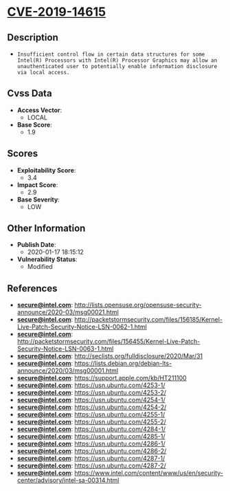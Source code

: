 
# [CVE-2019-14615](https://cve.mitre.org/cgi-bin/cvename.cgi?name=CVE-2019-14615)

## Description

- `Insufficient control flow in certain data structures for some Intel(R) Processors with Intel(R) Processor Graphics may allow an unauthenticated user to potentially enable information disclosure via local access.`

## Cvss Data

- **Access Vector**:
  - LOCAL
- **Base Score**:
  - 1.9

## Scores

- **Exploitability Score**:
  - 3.4
- **Impact Score**:
  - 2.9
- **Base Severity**:
  - LOW

## Other Information

- **Publish Date**:
  - 2020-01-17 18:15:12
- **Vulnerability Status**:
  - Modified

## References

- **secure@intel.com**: http://lists.opensuse.org/opensuse-security-announce/2020-03/msg00021.html
- **secure@intel.com**: http://packetstormsecurity.com/files/156185/Kernel-Live-Patch-Security-Notice-LSN-0062-1.html
- **secure@intel.com**: http://packetstormsecurity.com/files/156455/Kernel-Live-Patch-Security-Notice-LSN-0063-1.html
- **secure@intel.com**: http://seclists.org/fulldisclosure/2020/Mar/31
- **secure@intel.com**: https://lists.debian.org/debian-lts-announce/2020/03/msg00001.html
- **secure@intel.com**: https://support.apple.com/kb/HT211100
- **secure@intel.com**: https://usn.ubuntu.com/4253-1/
- **secure@intel.com**: https://usn.ubuntu.com/4253-2/
- **secure@intel.com**: https://usn.ubuntu.com/4254-1/
- **secure@intel.com**: https://usn.ubuntu.com/4254-2/
- **secure@intel.com**: https://usn.ubuntu.com/4255-1/
- **secure@intel.com**: https://usn.ubuntu.com/4255-2/
- **secure@intel.com**: https://usn.ubuntu.com/4284-1/
- **secure@intel.com**: https://usn.ubuntu.com/4285-1/
- **secure@intel.com**: https://usn.ubuntu.com/4286-1/
- **secure@intel.com**: https://usn.ubuntu.com/4286-2/
- **secure@intel.com**: https://usn.ubuntu.com/4287-1/
- **secure@intel.com**: https://usn.ubuntu.com/4287-2/
- **secure@intel.com**: https://www.intel.com/content/www/us/en/security-center/advisory/intel-sa-00314.html
